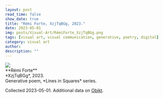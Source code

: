 ```yaml
---
layout: post
read_time: false
show_date: true
title: "Rémi Forte, XzjTqBGg, 2023."
date: 2023-05-01
img: posts/Visual-Art/RémiForte_XzjTqBGg.png
tags: [visual art, visual communication, generative, poetry, digital]
category: visual art
author: 
description: ""
---
```


<img src='./assets/img/posts/Visual-Art/RémiForte_XzjTqBGg.png'>

<br>
**Rémi Forte**
<br>*XzjTqBGg*, 2023.
<br>Generative poem, *Lines in Squares* series.

 <div class="page-separator"></div>

Collected 2023-05-01. Additional data on [Objkt](https://objkt.com/tokens/KT1JazsT73jw4ZkhwtGgMZWPNGnwHmXj7nEG/56).

